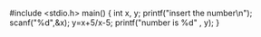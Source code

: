 #include <stdio.h>
 main()
{
int x, y;
printf("insert the number\n");
scanf("%d",&x);
y=x+5/x-5;
printf("number is %d" , y);
}

